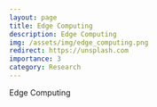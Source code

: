```yaml
---
layout: page
title: Edge Computing
description: Edge Computing
img: /assets/img/edge_computing.png
redirect: https://unsplash.com
importance: 3
category: Research
---
```


Edge Computing
